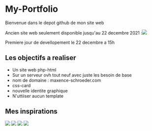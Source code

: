 # My-Portfolio

Bienvenue dans le depot github de mon site web

Ancien site web seulement disponible jusqu'au 22 decembre 2021 :[![](https://img.shields.io/badge/maxence_schroeder_xyz-000?style=for-the-badge&logo=link&logoColor=white)](https://maxence-schroeder.xyz/)

Premiere jour de devellopement le 22 decembre a 15h

## Les objectifs a realiser 

- Un site web php-html
- Sur un serveur ovh tout neuf avec juste les besoin de base
- nom de domaine : maxence-schroeder.com
- css-card
- nouvelle identite graphique
- N'uttiiser aucun template

## Mes inspirations

[![](https://img.shields.io/badge/Template_et_themes_general-000?style=for-the-badge&logo=link&logoColor=white)](http://exill.dk/demo/kitzu/template/)
[![](https://img.shields.io/badge/Glow_effects-000?style=for-the-badge&logo=youtube&logoColor=white)](https://www.youtube.com/watch?v=lCxfo8tvHqk&list=WL&index=13)
[![](https://img.shields.io/badge/Portfolio_github_part-000?style=for-the-badge&logo=youtube&logoColor=white)](https://www.youtube.com/watch?v=5DEq5cWNYt8&list=WL&index=19)
[![](https://img.shields.io/badge/Java_css_transition-000?style=for-the-badge&logo=youtube&logoColor=white)](https://www.youtube.com/watch?v=jEXfPkyNXx8&list=WL&index=30&t=104s)
